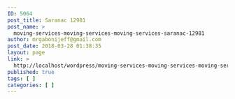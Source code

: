 ```yaml
---
ID: 5064
post_title: Saranac 12981
post_name: >
  moving-services-moving-services-moving-services-saranac-12981
author: mrgabonijeff@gmail.com
post_date: 2018-03-28 01:38:35
layout: page
link: >
  http://localhost/wordpress/moving-services-moving-services-moving-services-saranac-12981/
published: true
tags: [ ]
categories: [ ]
---
```

